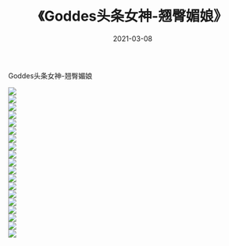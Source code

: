 ﻿---
layout: post
title:  《Goddes头条女神-翘臀媚娘》
date:   2021-03-08
img: http://img.660000.xyz/Sharelink/网络美图/2021/Goddes头条女神-翘臀媚娘/000.jpg
categories: [美女, 清纯, 唯美]
---

Goddes头条女神-翘臀媚娘

  ![](http://img.660000.xyz/Sharelink/网络美图/2021/Goddes头条女神-翘臀媚娘/001.jpg) <br> ![](http://img.660000.xyz/Sharelink/网络美图/2021/Goddes头条女神-翘臀媚娘/002.jpg) <br> ![](http://img.660000.xyz/Sharelink/网络美图/2021/Goddes头条女神-翘臀媚娘/003.jpg) <br> ![](http://img.660000.xyz/Sharelink/网络美图/2021/Goddes头条女神-翘臀媚娘/004.jpg) <br> ![](http://img.660000.xyz/Sharelink/网络美图/2021/Goddes头条女神-翘臀媚娘/005.jpg) <br> ![](http://img.660000.xyz/Sharelink/网络美图/2021/Goddes头条女神-翘臀媚娘/006.jpg) <br> ![](http://img.660000.xyz/Sharelink/网络美图/2021/Goddes头条女神-翘臀媚娘/007.jpg) <br> ![](http://img.660000.xyz/Sharelink/网络美图/2021/Goddes头条女神-翘臀媚娘/008.jpg) <br> ![](http://img.660000.xyz/Sharelink/网络美图/2021/Goddes头条女神-翘臀媚娘/009.jpg) <br> ![](http://img.660000.xyz/Sharelink/网络美图/2021/Goddes头条女神-翘臀媚娘/010.jpg) <br> ![](http://img.660000.xyz/Sharelink/网络美图/2021/Goddes头条女神-翘臀媚娘/011.jpg) <br> ![](http://img.660000.xyz/Sharelink/网络美图/2021/Goddes头条女神-翘臀媚娘/012.jpg) <br> ![](http://img.660000.xyz/Sharelink/网络美图/2021/Goddes头条女神-翘臀媚娘/013.jpg) <br> ![](http://img.660000.xyz/Sharelink/网络美图/2021/Goddes头条女神-翘臀媚娘/014.jpg) <br> ![](http://img.660000.xyz/Sharelink/网络美图/2021/Goddes头条女神-翘臀媚娘/015.jpg) <br> ![](http://img.660000.xyz/Sharelink/网络美图/2021/Goddes头条女神-翘臀媚娘/016.jpg) <br> ![](http://img.660000.xyz/Sharelink/网络美图/2021/Goddes头条女神-翘臀媚娘/017.jpg) <br> ![](http://img.660000.xyz/Sharelink/网络美图/2021/Goddes头条女神-翘臀媚娘/018.jpg) <br> ![](http://img.660000.xyz/Sharelink/网络美图/2021/Goddes头条女神-翘臀媚娘/019.jpg) <br>